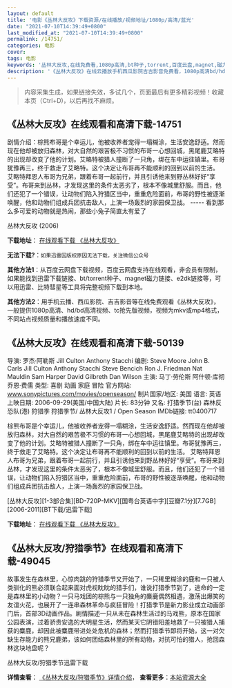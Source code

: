 ```yaml
---
layout: default
title: '电影《丛林大反攻》下载资源/在线播放/视频地址/1080p/高清/蓝光'
date: "2021-07-10T14:39:49+0800"
last_modified_at: "2021-07-10T14:39:49+0800"
permalink: /14751/
categories: 电影
cover:
tags: 电影
keywords: '丛林大反攻,在线免费看,1080p高清,bt种子,torrent,百度云盘,magnet,磁力链,迅雷下载资源'
description: '《丛林大反攻》在线云播放手机西瓜影院吉吉影音免费看，1080p高清bd/hd未删减完整版和tc抢先枪版，mkv/mp4格式，附带bt/torrent种子、magnet/磁力链、百度云盘、网盘资源迅雷下载链接'
---
```


>内容采集生成，如果链接失效，多试几个，页面最后有更多精彩视频！收藏本页（Ctrl+D)，以后再找不麻烦。


## 《丛林大反攻》在线观看和高清下载-14751

剧情介绍：棕熊布哥是个幸运儿，他被收养者宠得一塌糊涂，生活安逸舒适。然而现在他却被放归森林，对大自然的艰苦极不习惯的布哥一心想回城，黑尾鹿艾略特的出现却改变了他的计划。艾略特被猎人撞断了一只角，绑在车中运往镇里。布哥犹豫再三，终于救走了艾略特。这个决定让布哥再不能顺利的回到以前的生活。  　　艾略特拜恩人布哥为兄弟，跟着布哥一起前行，并且引诱他来到野丛林好好“享受”。布哥来到丛林，才发现这里的条件太恶劣了，根本不像城里舒服。而且，他们还犯了一个错误，让动物们陷入狩猎区当中，重重危险面前，布哥的野性被逐渐唤醒，他和动物们组成兵团抗击敌人，上演一场轰烈的家园保卫战。 ----- 看到那么多可爱的动物就是热闹，那些小兔子简直太有爱了


丛林大反攻 (2006)

**下载地址**： [在线观看下载 《丛林大反攻》](https://www.btbtdy.me/btdy/dy5057.html) 


**无法下载?**：`如果迅雷因版权原因无法下载，关注微信公众号 `

**其他方法1**：从百度云网盘下载视频，百度云网盘支持在线观看，非会员有限制，如果能找到迅雷下载链接、bt/torrent种子、magnet磁力链接、e2dk链接等，可以用迅雷、比特彗星等工具将完整视频下载到本地。

**其他方法2**：用手机云播、西瓜影院、吉吉影音等在线免费观看《丛林大反攻》，一般提供1080p高清、hd/bd高清视频、tc抢先版视频，视频为mkv或mp4格式，不同站点视频质量和播放速度不同。


## 《丛林大反攻》在线观看和高清下载-50139

导演: 罗杰·阿勒斯 Jill Culton Anthony Stacchi 编剧: Steve Moore John B. Carls Jill Culton Anthony Stacchi Steve Bencich Ron J. Friedman Nat Mauldin Sam Harper David Gilbreth Dan Wilson 主演: 马丁·劳伦斯 阿什顿·库彻 乔恩·费儒 类型: 喜剧 动画 家庭 冒险 官方网站: www.sonypictures.com/movies/openseason/ 制片国家/地区: 美国 语言: 英语 上映日期: 2006-09-29(美国/中国大陆) 片长: 83分钟 又名: 打猎季节(台) 森林反恐队(港) 狩猎季 狩猎季节/ 丛林大反攻1 / Open Season IMDb链接: tt0400717

棕熊布哥是个幸运儿，他被收养者宠得一塌糊涂，生活安逸舒适。然而现在他却被放归森林，对大自然的艰苦极不习惯的布哥一心想回城，黑尾鹿艾略特的出现却改变了他的计划。艾略特被猎人撞断了一只角，绑在车中运往镇里。布哥犹豫再三，终于救走了艾略特。这个决定让布哥再不能顺利的回到以前的生活。 艾略特拜恩人布哥为兄弟，跟着布哥一起前行，并且引诱他来到野丛林好好“享受”。布哥来到丛林，才发现这里的条件太恶劣了，根本不像城里舒服。而且，他们还犯了一个错误，让动物们陷入狩猎区当中，重重危险面前，布哥的野性被逐渐唤醒，他和动物们组成兵团抗击敌人，上演一场轰烈的家园保卫战。


[丛林大反攻][1-3部合集][BD-720P-MKV][国粤台英语中字][豆瓣7.1分][7.7GB][2006-2011][BT下载/迅雷下载]

**下载地址**： [在线观看下载 《丛林大反攻》](https://www.btdx8.com/torrent/open_season_2006_2011.html) 


## 《丛林大反攻/狩猎季节》在线观看和高清下载-49045

故事发生在森林里，心惊肉跳的狩猎季节又开始了，一只稀里糊涂的鹿和一只被人类驯化的熊必须联合起来面对虎视眈眈的猎手们，谁说打猎季节到了，逃命的一定是森林里的小动物？一只马戏团的棕熊与一只独角的麋鹿偶然相遇，激荡出爆笑的友谊火花，也展开了一连串森林革命与疯狂冒险！打猎季节是新力影业成立动画部门后，首部3D动画作品。剧情描述一只从未在森林生活过的马戏熊，原本在国家公园表演，过着骄贵安逸的大明星生活，然而某天它阴错阳差地救了一只被猎人捕获的麋鹿，却因此被麋鹿带进处处危机的森林；然而打猎季节即将开始，这一对欠缺生存能力的熊兄鹿弟，该如何团结森林里的所有动物，对抗可怕的猎人，抢回森林这块地盘呢？


丛林大反攻/狩猎季节迅雷下载

**详情查看**： [《丛林大反攻/狩猎季节》详情介绍](/movie/49045/)， **查看更多**：[本站资源大全](/movie/t/all/)


